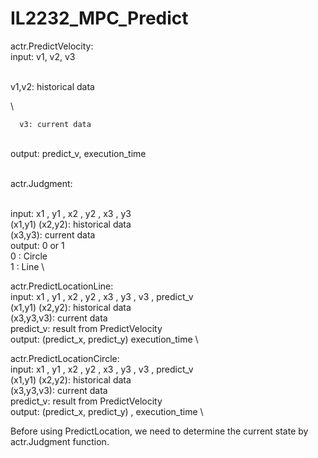# IL2232_MPC_Predict

actr.PredictVelocity:
\
  input: v1, v2, v3

\
    v1,v2: historical data
    
\

	  v3: current data

\
  output: predict_v, execution_time

\
actr.Judgment:

\
  input: x1 , y1 , x2 , y2 , x3 , y3
  \
    (x1,y1) (x2,y2): historical data
    \
    (x3,y3): current data
    \
  output: 0 or 1
  \
    0 : Circle
    \
    1 : Line
    \


actr.PredictLocationLine:
\
  input: x1 , y1 , x2 , y2 , x3 , y3 , v3 , predict_v
  \
    (x1,y1) (x2,y2): historical data
    \
    (x3,y3,v3): current data
    \
    predict_v: result from PredictVelocity
    \
  output: (predict_x, predict_y)  execution_time
  \




actr.PredictLocationCircle:
\
  input: x1 , y1 , x2 , y2 , x3 , y3 , v3 , predict_v
  \
    (x1,y1) (x2,y2): historical data
    \
	  (x3,y3,v3): current data
   \
    predict_v: result from PredictVelocity
    \
  output: (predict_x, predict_y) , execution_time
  \

Before using PredictLocation, we need to determine the current state by actr.Judgment function.

